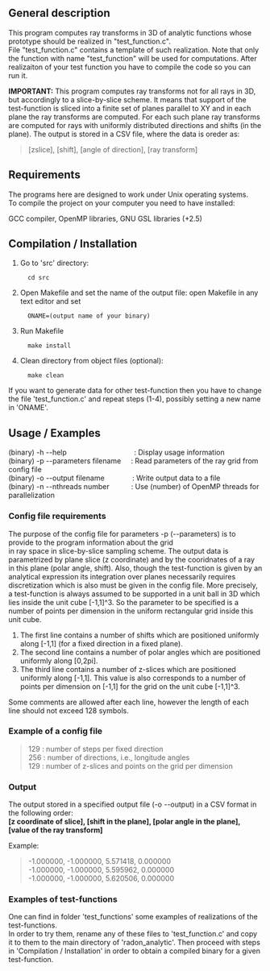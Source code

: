 
## General description 

This program computes ray transforms in 3D of analytic functions whose prototype should be realized in "test_function.c".  
File "test_function.c" contains a template of such realization. Note that only the function with name "test_function" will be used for computations. After realizaiton of your test function you have to compile the code so you can run it.  

**IMPORTANT:** This program computes ray transforms not for all rays in 3D, but accordingly to a slice-by-slice scheme. 
It means that support of the test-function is sliced into a finite set of planes parallel to XY and in each 
plane the ray transforms are computed. For each such plane ray transforms are computed for rays with uniformly distributed 
directions and shifts (in the plane). The output is stored in a CSV file, where the data is oreder as:  
 > [zslice], [shift], [angle of direction], [ray transform]

## Requirements 

The programs here are designed to work under Unix operating systems.  
To compile the project on your computer you need to have installed:  

GCC compiler, OpenMP libraries, GNU GSL libraries (+2.5)

## Compilation / Installation
  1) Go to 'src' directory:  
        ```
          cd src
        ```
  2) Open Makefile and set the name of the output file:
        open Makefile in any text editor and set
        ```
          ONAME=(output name of your binary)
        ```
  
  3) Run Makefile
      ```
        make install
      ```
  4) Clean directory from object files (optional):
  
      ```
        make clean 
      ```
  If you want to generate data for other test-function then you have to change the file
  'test_function.c' and repeat steps (1-4), possibly setting a new name in 'ONAME'.
  
## Usage / Examples

(binary) -h --help &nbsp;&nbsp;&nbsp;&nbsp;&nbsp;&nbsp;&nbsp;&nbsp;&nbsp;&nbsp;&nbsp;&nbsp;&nbsp;&nbsp;&nbsp;&nbsp;&nbsp;&nbsp;&nbsp;&nbsp;&nbsp;&nbsp;&nbsp;&nbsp;&nbsp;&nbsp;&nbsp;&nbsp;&nbsp;&nbsp;&nbsp;&nbsp;&nbsp;: Display usage information  
(binary) -p --parameters filename &nbsp;&nbsp;&nbsp;&nbsp;: Read parameters of the ray grid from config file  
(binary) -o --output filename &nbsp;&nbsp;&nbsp;&nbsp;&nbsp;&nbsp;&nbsp;&nbsp;&nbsp;&nbsp;&nbsp;&nbsp;&nbsp;: Write output data to a file  
(binary) -n --nthreads number &nbsp;&nbsp;&nbsp;&nbsp;&nbsp;&nbsp;&nbsp;&nbsp;&nbsp;&nbsp;: Use (number) of OpenMP threads for parallelization  

### Config file requirements

The purpose of the config file for parameters -p (--parameters) is to provide to the program information about the grid  
in ray space in slice-by-slice sampling scheme. The output data is parametrized by plane slice (z coordinate) and 
by the cooridnates of a ray in this plane (polar angle, shift). Also, though the test-function is
given by an analytical expression its integration over planes necessarily requires discretization which is also must be 
given in the config file. More precisely, a test-function is always assumed to be supported in a unit ball in 3D which 
lies inside the unit cube [-1,1]^3. So the parameter to be specified is a number of points per dimension in the uniform rectangular grid inside this unit cube.

1) The first line contains a number of shifts which are positioned uniformly along [-1,1] (for a fixed direction in 
a fixed plane).  
1) The second line contains a number of polar angles which are positioned uniformly along [0,2pi].  
3) The third line contains a number of z-slices which are positioned uniformly along [-1,1]. This value 
is also corresponds to a number of points per dimension on [-1,1] for the grid on the unit cube [-1,1]^3.

Some comments are allowed after each line, however the length of each line should not exceed 128 symbols.

### Example of a config file

> 129			: number of steps per fixed direction  
> 256			: number of directions, i.e., longitude angles  
> 129			: number of z-slices and points on the grid per dimension  


### Output

The output stored in a specified output file (-o --output) in a CSV format in the following order:  
**[z coordinate of slice], [shift in the plane], [polar angle in the plane], [value of the ray transform]**  

Example:  
> -1.000000, -1.000000, 5.571418, 0.000000  
> -1.000000, -1.000000, 5.595962, 0.000000  
> -1.000000, -1.000000, 5.620506, 0.000000  

### Examples of test-functions

One can find in folder 'test_functions' some examples of realizations of the test-functions.  
In order to try them, rename any of these files to 'test_function.c' and copy it to them to the main directory of   'radon_analytic'. Then proceed with steps in 'Compilation / Installation' in order to obtain a compiled binary for a given
test-function. 


